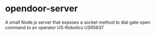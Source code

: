 # opendoor-server
A small Node.js server that exposes a socket method to dial gate open command to an operator  US-Robotics USR5637 

